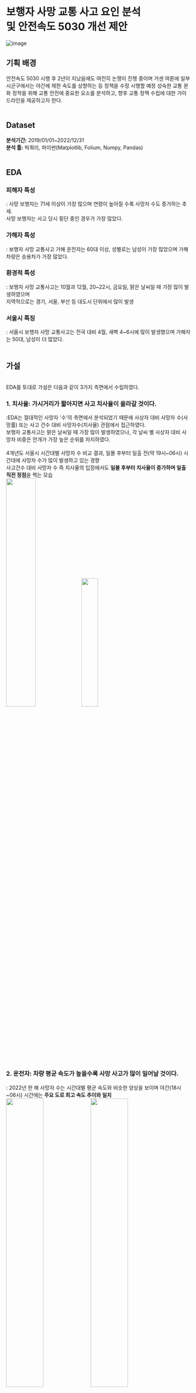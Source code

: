 # 보행자 사망 교통 사고 요인 분석 <br> 및 안전속도 5030 개선 제안
![image](https://github.com/LeeJiu-Easy/road_traffic_safety_project/assets/131653682/5b8b47bf-5161-4c2e-ab94-5ebf0ad73f6a)

## 기획 배경
안전속도 5030 시행 후 2년이 지났음에도 여전히 논쟁이 진행 중이며 거센 여론에 일부 시군구에서는 야간에 제한 속도를 상향하는 등 정책을 수정 시행할 예정
성숙한 교통 문화 정착을 위해 교통 안전에 중요한 요소를 분석하고, 향후 교통 정책 수립에 대한 가이드라인을 제공하고자 한다.
<br>
<br>
## Dataset
 **분석기간:** 2019/01/01~2022/12/31
 <br> **분석 툴:** 빅쿼리, 파이썬(Matplotlib, Folium, Numpy, Pandas)
<br>
<br>
## EDA
 ### 피해자 특성
 : 사망 보행자는 71세 이상이 가장 많으며 연령이 높아질 수록 사망자 수도 증가하는 추세. <br> 사망 보행자는 사고 당시 횡단 중인 경우가 가장 많았다.
<br>
 ### 가해자 특성
 : 보행자 사망 교통사고 가해 운전자는 60대 이상, 성별로는 남성이 가장 많았으며 가해 차량은 승용차가 가장 많았다.
 <br>
 ### 환경적 특성
: 보행자 사망 교통사고는 10월과 12월, 20~22시, 금요일, 맑은 날씨일 때 가장 많이 발생하였으며 <br> 지역적으로는 경기, 서울, 부산 등 대도시 단위에서 많이 발생
<br>
 ### 서울시 특징
: 서울시 보행자 사망 교통사고는 전국 대비 4월, 새벽 4~6시에 많이 발생했으며 가해자는 50대, 남성이 더 많았다.
<br>
<br>

## 가설
<br> EDA를 토대로 가설은 다음과 같이 3가지 측면에서 수립하였다.
<br>
### 1. 치사율: 가시거리가 짧아지면 사고 치사율이 올라갈 것이다.
:EDA는 절대적인 사망자 '수'의 측면에서 분석되었기 때문에 사상자 대비 사망자 수(사망률) 또는 사고 건수 대비 사망자수(치사율) 관점에서 접근하였다.
<br> 보행자 교통사고는 맑은 날씨일 때 가장 많이 발생하였으나, 각 날씨 별 사상자 대비 사망자 비중은 안개가 가장 높은 순위를 차지하였다. <br>
<br> 4개년도 서울시 시간대별 사망자 수 비교 결과, 일몰 후부터 일출 전(약 19시~06시) 시간대에 사망자 수가 많이 발생하고 있는 경향
<br> 사고건수 대비 사망자 수 즉 치사율의 입장에서도 **일몰 후부터 치사율이 증가하며 일출 직전 정점**을 찍는 모습
<br> <img src="https://github.com/LeeJiu-Easy/road_traffic_safety_project/assets/131653682/24366b2c-786b-4fb3-9da9-6e3b5e7a5696" width="40%">
<img src="https://github.com/LeeJiu-Easy/road_traffic_safety_project/assets/131653682/29bc3cff-1cc4-49e2-98ab-f842445cce22" width="30%">

<br>

 ### 2. 운전자: 차량 평균 속도가 높을수록 사망 사고가 많이 일어날 것이다.
: 2022년 한 해 사망자 수는 시간대별 평균 속도와 비슷한 양상을 보이며 야간(18시~06시) 시간에는 **주요 도로 최고 속도 추이와 일치**
<br> <img src="https://github.com/LeeJiu-Easy/road_traffic_safety_project/assets/131653682/fd9daca5-1ad3-4488-bc34-53b4c93edea7" width="45%">
<img src="https://github.com/LeeJiu-Easy/road_traffic_safety_project/assets/131653682/5dd95716-11d3-481a-860c-9c0d167f0ed3" width="45%">

<br> 차량 평균 속도가 사망 사고에 영향을 미쳤다고 판단하여 차량 평균 속도를 억제하는 요인인 '과속 단속 카메라' 요인을 추가로 분석 진행
<br> 과속 단속 카메라가 가장 많은 서초구, 강동구, 동작구는 카메라 1대당 사망자 수가 낮았으며 과속 단속 카메라가 적은 중랑구, 강북구는 카메라 1대당 높은 사망자 수 기록
<br> 종합적으로 **과속 단속 카메라가 보행자 사망 교통사고 감소에 영향을 줄 것**으로 판단
<br> <img src="https://github.com/LeeJiu-Easy/road_traffic_safety_project/assets/131653682/2976ace6-8c30-4343-9e11-5aedac71dd4b" width="45%">
<img src="https://github.com/LeeJiu-Easy/road_traffic_safety_project/assets/131653682/46278034-136e-41a9-933f-d3621f6e83f2" width="42.6%">

<br>

### 3. 보행자: 인구 수가 많을 수록 사망 사고가 많이 일어날 것이다.
: 송파구 – 강남구 순서로 인구수가 많으며 중구 – 종로구 순으로 인구수가 적은 지역이고 동대문구 – 영등포 구 순으로 사망자 수가 많으며 도봉구 – 구로구 순으로 사망자 수가 적은 지역으로
<br> **인구 수와 사망자 수는 불일치하는 경향**을 보이며 인구 수 대비 사망자 수가 많은 지역을 볼 때, **거주 인구 수 보다 유동인구 수가 영향**을 줄 것으로 생각
<br> <img src="https://github.com/LeeJiu-Easy/road_traffic_safety_project/assets/131653682/47052899-3a48-4b94-8839-2e31663e00d2" width="80%">
<br> <img src="https://github.com/LeeJiu-Easy/road_traffic_safety_project/assets/131653682/a4e8d37a-0db4-4e15-b791-7c386ede3ecb" width="80%">

<br>
<br>

## 정책 실효성
시행 이후 서울 주요 도로 평균 속도가 감소하였으며 사고의 심각성 또한 감소
<br>특히, 운전자의 빠른 대처가 필요한 <횡단 보도 외 횡단 중> 교통사고의 치사율이 낮아진 것으로 보아 안전속도 5030이 보행자 사망 교통사고에 긍정적인 영향을 준 것으로 판단
<br><img src="https://github.com/LeeJiu-Easy/road_traffic_safety_project/assets/131653682/19fb9abd-405c-4527-86c3-3cc0b3699632">
<br>
<br>

## 시사점
보행자 사망 감소 영향 요인 <새벽 시간>과 <안개 낀 날씨>를 토대로 **'야간 시간에 속도 상향' 수정 시행 철회를 제안**하며
감속을 유도하며 정책의 효과성 극대화할 수 있도록 과속 단속 카메라 1대 당 사망자 수가 많은 지역에 **단속 카메라 추가 설치할 것**을 제안
